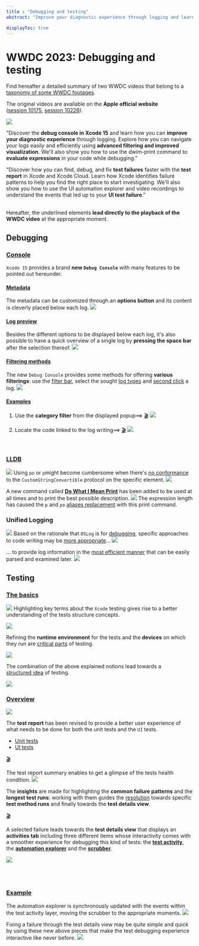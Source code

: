 ```yaml
---
title : "Debugging and testing"
abstract: "Improve your diagnostic experience through logging and learn how to use the test report in Xcode."

displayToc: true
---
```


# WWDC 2023: Debugging and testing
Find hereafter a detailed summary of two WWDC videos that belong to a [taxonomy&nbsp;of&nbsp;some&nbsp;WWDC&nbsp;footages](../../).

The original videos are available on the **Apple official website** ([session&nbsp;10175](https://developer.apple.com/videos/play/wwdc2023/10175/), [session&nbsp;10226](https://developer.apple.com/videos/play/wwdc2023/10226/)).

![](../../../../../images/iOSdev/wwdc23-DebugAndTesting_Poster.png)

"Discover the **debug console in Xcode 15** and learn how you can **improve your diagnostic experience** through logging. Explore how you can navigate your logs easily and efficiently using **advanced filtering and improved visualization**. We'll also show you how to use the dwim-print command to **evaluate expressions** in your code while debugging."

"Discover how you can find, debug, and fix **test failures** faster with the **test report** in Xcode and Xcode Cloud. Learn how Xcode identifies failure patterns to help you find the right place to start investigating. We'll also show you how to use the UI automation explorer and video recordings to understand the events that led up to your **UI test failure**."

</br>Hereafter, the underlined elements **lead directly to the playback of the WWDC video** at the appropriate moment.
</br>

## Debugging
### [Console](https://developer.apple.com/videos/play/wwdc2023/10226/?time=49)
`Xcode 15` provides a brand **new `Debug Console`** with many features to be pointed out hereunder.

#### [Metadata](https://developer.apple.com/videos/play/wwdc2023/10226/?time=73)
The metadata can be customized through an **options button** and its content is cleverly placed below each log.
![](../../../../../images/iOSdev/wwdc23-DebugAndTesting_1.png)

#### [Log&nbsp;preview](https://developer.apple.com/videos/play/wwdc2023/10226/?time=112)
Besides the different options to be displayed below each log, it's also possible to have a quick overview of a single log by **pressing the space bar** after the selection thereof.
![](../../../../../images/iOSdev/wwdc23-DebugAndTesting_2.png)

#### [Filtering&nbsp;methods](https://developer.apple.com/videos/play/wwdc2023/10226/?time=141)
The new `Debug Console` provides some methods for offering **various filterings**: use the [filter&nbsp;bar](https://developer.apple.com/videos/play/wwdc2023/10226/?time=160), select the sought [log&nbsp;types](https://developer.apple.com/videos/play/wwdc2023/10226/?time=175) and [second&nbsp;click](https://developer.apple.com/videos/play/wwdc2023/10226/?time=185) a log.
![](../../../../../images/iOSdev/wwdc23-DebugAndTesting_3.png)
</br>

#### [Examples](https://developer.apple.com/videos/play/wwdc2023/10226/?time=215)
1. Use the **category filter** from the displayed popup⟹&nbsp;<a alt="Click to playback the video footage." href="https://developer.apple.com/videos/play/wwdc2023/10226/?time=269">🎬</a>
![](../../../../../images/iOSdev/wwdc23-DebugAndTesting_4.png)

2. Locate the code linked to the log writing⟹ <a alt="Click to playback the video footage." href="https://developer.apple.com/videos/play/wwdc2023/10226/?time=303">🎬</a>
![](../../../../../images/iOSdev/wwdc23-DebugAndTesting_5.png)
</br>

### [LLDB](https://developer.apple.com/videos/play/wwdc2023/10226/?time=445)
![](../../../../../images/iOSdev/wwdc23-DebugAndTesting_6.png)
Using `po` or `p`might become cumbersome when there's [no&nbsp;conformance](https://developer.apple.com/videos/play/wwdc2023/10226/?time=400) to the `CustomStringConvertible` protocol on the specific element.
![](../../../../../images/iOSdev/wwdc23-DebugAndTesting_7.png)

A new command called **[Do&nbsp;What&nbsp;I&nbsp;Mean&nbsp;Print](https://developer.apple.com/videos/play/wwdc2023/10226/?time=491)** has been added to be used at all times and to print the best possible description.
![](../../../../../images/iOSdev/wwdc23-DebugAndTesting_8.png)
The expression length has caused the `p` and `po` [aliases&nbsp;replacement](https://developer.apple.com/videos/play/wwdc2023/10226/?time=502) with this print command.
</br>

### Unified&nbsp;Logging
![](../../../../../images/iOSdev/wwdc23-DebugAndTesting_9.png)
Based on the rationale that `OSLog` is for [debugging](https://developer.apple.com/videos/play/wwdc2023/10226/?time=565), specific approaches to code writing may be [more&nbsp;appropriate](https://developer.apple.com/videos/play/wwdc2023/10226/?time=636)...
![](../../../../../images/iOSdev/wwdc23-DebugAndTesting_10.png)

... to provide log information in the [most&nbsp;efficient&nbsp;manner](https://developer.apple.com/videos/play/wwdc2023/10226/?time=671) that can be easily parsed and examined later.
![](../../../../../images/iOSdev/wwdc23-DebugAndTesting_11.png)
</br>

## Testing
### [The&nbsp;basics](https://developer.apple.com/videos/play/wwdc2023/10175/?time=66)
![](../../../../../images/iOSdev/wwdc23-DebugAndTesting_14.png)
Highlighting key terms about the `Xcode` testing gives rise to a better understanding of the tests structure concepts.

![](../../../../../images/iOSdev/wwdc23-DebugAndTesting_13.png)

Refining the **runtime environment** for the tests and the **devices** on which they run are [critical&nbsp;parts](https://developer.apple.com/videos/play/wwdc2023/10175/?time=131) of testing.

![](../../../../../images/iOSdev/wwdc23-DebugAndTesting_15.png)

The combination of the above explained notions lead towards a [structured&nbsp;idea](https://developer.apple.com/videos/play/wwdc2023/10175/?time=196) of testing.

![](../../../../../images/iOSdev/wwdc23-DebugAndTesting_16.png)
</br>

### [Overview](https://developer.apple.com/videos/play/wwdc2023/10175/?time=267)
![](../../../../../images/iOSdev/wwdc23-DebugAndTesting_17.png)

The **test report** has been revised to provide a better user experience of what needs to be done for both the unit tests and the `UI` tests.

<ul class="nav nav-tabs" role="tablist">
    <li class="nav-item" role="presentation">
        <a class="nav-link active"
           data-bs-toggle="tab" 
           href="#DebAndTestOverview1"
           id="DebAndTestOverview1_tab"
           role="tab" 
           aria-selected="true">Unit&nbsp;tests</a>
    </li>
    <li class="nav-item" role="presentation">
        <a class="nav-link"
           data-bs-toggle="tab" 
           href="#DebAndTestOverview2"
           id="DebAndTestOverview2_tab"
           role="tab" 
           aria-selected="false">UI&nbsp;tests</a>
    </li>
    </ul>

<div class="tab-content">
<div class="tab-pane show active" id="DebAndTestOverview1" role="tabpanel">

<a alt="Click to playback the footage at the appropriate moment regarding the unit test within the test report" href="https://developer.apple.com/videos/play/wwdc2023/10175/?time=361">🎬</a>

The test report summary enables to get a glimpse of the tests health condition.
![](../../../../../images/iOSdev/wwdc23-DebugAndTesting_19.png)

The **insights** are made for highlighting the **common failure patterns** and the **longest test runs**: working with them guides the [resolution](https://developer.apple.com/videos/play/wwdc2023/10175/?time=462) towards specific **test method runs** and finally towards the **test details view**.
</div>

<div class="tab-pane" id="DebAndTestOverview2" role="tabpanel">

<a alt="Click to playback the footage at the appropriate moment regarding the ui test within the test report" href="https://developer.apple.com/videos/play/wwdc2023/10175/?time=579">🎬</a>

A selected failure leads towards the **test details view** that displays an **activities tab** including three different items whose interactivity comes with a smoother experience for debugging this kind of tests: the **[test&nbsp;activity](https://developer.apple.com/videos/play/wwdc2023/10175/?time=603)**, the **[automation&nbsp;explorer](https://developer.apple.com/videos/play/wwdc2023/10175/?time=617)** and the **[scrubber](https://developer.apple.com/videos/play/wwdc2023/10175/?time=626)**.

![](../../../../../images/iOSdev/wwdc23-DebugAndTesting_18.png)
</div>
</div>
</br>
</br>

### [Example](https://developer.apple.com/videos/play/wwdc2023/10175/?time=660)
The automation explorer is synchronously updated with the events within the test activity layer, moving the scrubber to the appropriate moments.
![](../../../../../images/iOSdev/wwdc23-DebugAndTesting_20.png)

Fixing a failure through the test details view may be quite simple and quick by using these new above pieces that make the test debugging experience interactive like never before.
![](../../../../../images/iOSdev/wwdc23-DebugAndTesting_21.png)